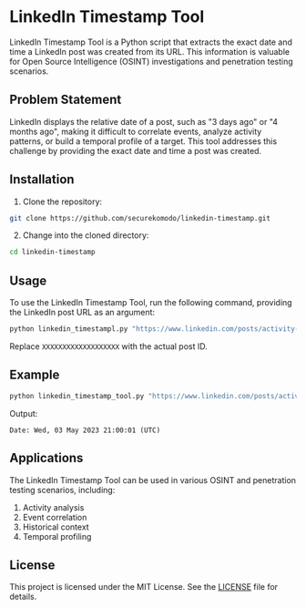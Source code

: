 # LinkedIn Timestamp Tool

LinkedIn Timestamp Tool is a Python script that extracts the exact date and time a LinkedIn post was created from its URL. This information is valuable for Open Source Intelligence (OSINT) investigations and penetration testing scenarios.

## Problem Statement

LinkedIn displays the relative date of a post, such as "3 days ago" or "4 months ago", making it difficult to correlate events, analyze activity patterns, or build a temporal profile of a target. This tool addresses this challenge by providing the exact date and time a post was created.

## Installation

1. Clone the repository:

```bash
git clone https://github.com/securekomodo/linkedin-timestamp.git
```

2. Change into the cloned directory:

```bash
cd linkedin-timestamp
```

## Usage

To use the LinkedIn Timestamp Tool, run the following command, providing the LinkedIn post URL as an argument:

```bash
python linkedin_timestampl.py "https://www.linkedin.com/posts/activity-XXXXXXXXXXXXXXXXXXX/"
```

Replace `XXXXXXXXXXXXXXXXXXX` with the actual post ID.

## Example

```bash
python linkedin_timestamp_tool.py "https://www.linkedin.com/posts/activity-7059632719437168640"
```

Output:

```
Date: Wed, 03 May 2023 21:00:01 (UTC)
```

## Applications

The LinkedIn Timestamp Tool can be used in various OSINT and penetration testing scenarios, including:

1. Activity analysis
2. Event correlation
3. Historical context
4. Temporal profiling

## License

This project is licensed under the MIT License. See the [LICENSE](LICENSE) file for details.
